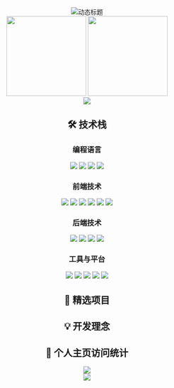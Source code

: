 <div align="center">
  
  <!-- 动态标题 -->
  <img src="https://readme-typing-svg.herokuapp.com?font=Fira+Code&size=26&duration=4000&pause=1000&color=1AF7F7&center=true&vCenter=true&width=700&lines=Full+Stack+Developer;Systems+Architecture+Enthusiast;Open+Source+Contributor;Problem+Solver" alt="动态标题" />
  
  <!-- 社交链接 -->
  
  <!-- GitHub 统计卡片 -->
  <div>
    <img height="180em" src="https://github-readme-stats.vercel.app/api?username=spongeBor,spongeB,guoyubo&show_icons=true&theme=dark&count_private=true" />
    <img height="180em" src="https://github-readme-stats.vercel.app/api/top-langs/?username=spongeBor,spongeB,guoyubo&layout=compact&theme=dark&bg_color=0d1117&hide_border=true&langs_count=8" />
  </div>
  
  <!-- 连续贡献图 -->
  <img src="https://github-readme-activity-graph.vercel.app/graph?username=spongeBor,spongeB,guoyubo&theme=github-dark&hide_border=true&area=true&height=300" />
  
  <!-- 技能徽章 - 根据要求定制 -->
  <h2>🛠️ 技术栈</h2>
  
  <h3>编程语言</h3>
  <p>
    <img src="https://img.shields.io/badge/TypeScript-3178C6?style=for-the-badge&logo=typescript&logoColor=white" />
    <img src="https://img.shields.io/badge/Go-00ADD8?style=for-the-badge&logo=go&logoColor=white" />
    <img src="https://img.shields.io/badge/Python-3776AB?style=for-the-badge&logo=python&logoColor=white" />
    <img src="https://img.shields.io/badge/Rust-000000?style=for-the-badge&logo=rust&logoColor=white" />
  </p>
  
  <h3>前端技术</h3>
  <p>
    <img src="https://img.shields.io/badge/React-61DAFB?style=for-the-badge&logo=react&logoColor=black" />
    <img src="https://img.shields.io/badge/React_Router-CA4245?style=for-the-badge&logo=react-router&logoColor=white" />
    <img src="https://img.shields.io/badge/Next.js-000000?style=for-the-badge&logo=next.js&logoColor=white" />
    <img src="https://img.shields.io/badge/Taro-3C78D8?style=for-the-badge&logo=taro&logoColor=white" />
    <img src="https://img.shields.io/badge/Tailwind_CSS-38B2AC?style=for-the-badge&logo=tailwind-css&logoColor=white" />
    <img src="https://img.shields.io/badge/MobX-FF9955?style=for-the-badge&logo=mobx&logoColor=white" />
  </p>
  
  <h3>后端技术</h3>
  <p>
    <img src="https://img.shields.io/badge/Fastify-000000?style=for-the-badge&logo=fastify&logoColor=white" />
    <img src="https://img.shields.io/badge/Go-00ADD8?style=for-the-badge&logo=go&logoColor=white" />
    <img src="https://img.shields.io/badge/PostgreSQL-4169E1?style=for-the-badge&logo=postgresql&logoColor=white" />
    <img src="https://img.shields.io/badge/MongoDB-47A248?style=for-the-badge&logo=mongodb&logoColor=white" />
  </p>
  
  <h3>工具与平台</h3>
  <p>
    <img src="https://img.shields.io/badge/Docker-2496ED?style=for-the-badge&logo=docker&logoColor=white" />
    <img src="https://img.shields.io/badge/Jenkins-D24939?style=for-the-badge&logo=jenkins&logoColor=white" />
    <img src="https://img.shields.io/badge/Kubernetes-326CE5?style=for-the-badge&logo=kubernetes&logoColor=white" />
    <img src="https://img.shields.io/badge/AWS-232F3E?style=for-the-badge&logo=amazon-aws&logoColor=white" />
    <img src="https://img.shields.io/badge/GitHub_Actions-2088FF?style=for-the-badge&logo=github-actions&logoColor=white" />
  </p>
  
  <!-- 项目展示 -->
  <h2>🚀 精选项目</h2>
  
  <!-- GitHub 奖杯 -->
  
  <!-- 开发理念 -->
  <h2>💡 开发理念</h2>
  <blockquote>
  
  </blockquote>
  
  <!-- 访客计数 -->
  <h2>👀 个人主页访问统计</h2>
  <img src="https://komarev.com/ghpvc/?username=spongeBor,spongeB,guoyubo&style=flat-square&color=6366f1" />
  <br>
  <img src="https://img.shields.io/github/followers/spongeBor,spongeB,guoyubo?label=Followers&style=social" />
  
</div>
